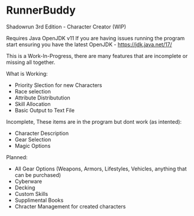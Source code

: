 # RunnerBuddy
Shadowrun 3rd Edition - Character Creator (WIP)


Requires Java OpenJDK v11
If you are having issues running the program start ensuring you have the latest OpenJDK - https://jdk.java.net/17/

This is a Work-In-Progress, there are many features that are incomplete or missing all together.

What is Working: 
 * Priority Slection for new Characters
 * Race selection
 * Attribute Distributution
 * Skill Allocation
 * Basic Output to Text File
 
Incomplete, These items are in the program but dont work (as intented): 
  * Character Description
  * Gear Selection
  * Magic Options
  
Planned:
  * All Gear Options (Weapons, Armors, Lifestyles, Vehicles, anything that can be purchased)
  * Cyberware
  * Decking
  * Custom Skills
  * Supplimental Books
  * Chracter Management for created characters
